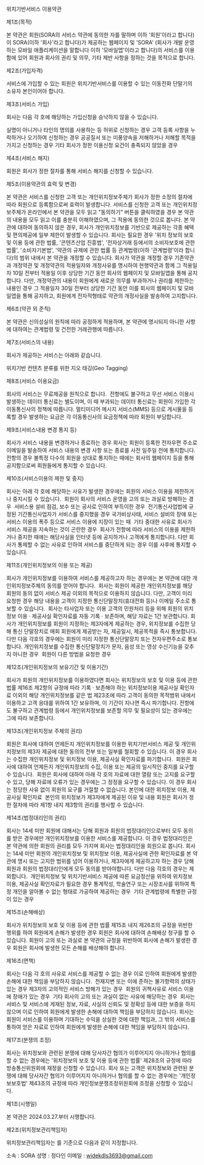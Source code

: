 위치기반서비스 이용약관




제1조(목적)

본 약관은 회원(SORA의 서비스 약관에 동의한 자를 말하며 이하 '회원'이라고 합니다)이 SORA(이하 '회사'라고 합니다)가 제공하는 웹페이지 및 'SORA' (회사가 개발 운영하는 모바일 애플리케이션을 말합니다 이하 '모바일앱'이라고 합니다)의 서비스를 이용함에 있어 회원과 회사의 권리 및 의무, 기타 제반 사항을 정하는 것을 목적으로 합니다.




제2조(가입자격)

서비스에 가입할 수 있는 회원은 위치기반서비스를 이용할 수 있는 이동전화 단말기의 소유자 본인이어야 합니다.




제3조(서비스 가입)

회사는 다음 각 호에 해당하는 가입신청을 승낙하지 않을 수 있습니다.

실명이 아니거나 타인의 명의를 사용하는 등 허위로 신청하는 경우
고객 등록 사항을 누락하거나 오기하여 신청하는 경우
공공질서 또는 미풍양속을 저해하거나 저해할 목적을 가지고 신청하는 경우
기타 회사가 정한 이용신청 요건이 충족되지 않았을 경우




제4조(서비스 해지)

회원은 회사가 정한 절차를 통해 서비스 해지를 신청할 수 있습니다.




제5조(이용약관의 효력 및 변경)

본 약관은 서비스를 신청한 고객 또는 개인위치정보주체가 회사가 정한 소정의 절차에 따라 회원으로 등록함으로써 효력이 발생합니다.
서비스를 신청한 고객 또는 개인위치정보주체가 온라인에서 본 약관을 모두 읽고 "동의하기" 버튼을 클릭하였을 경우 본 약관의 내용을 모두 읽고 이를 충분히 이해하였으며, 그 적용에 동의한 것으로 봅니다.
본 약관에 대하여 동의하지 않은 경우, 회사가 개인위치정보를 기반으로 제공하는 각종 혜택 및 편의제공에 일부 제한이 발생할 수 있습니다.
회사는 필요한 경우 '위치 정보의 보호 및 이용 등에 관한 법률, '콘텐츠산업 진흥법', '전자상거래 등에서의 소비자보호에 관한 법률', '소비자기본법', '약관의 규제에 관한 법률 등 관계법령(이하 '관계법령'이라 합니다)의 범위 내에서 본 약관을 개정할 수 있습니다.
회사가 약관을 개정할 경우 기존약관과 개정약관 및 개정약관의 적용일자와 개정사유를 명시하여 현행약관과 함께 그 적용일자 10일 전부터 적용일 이후 상당한 기간 동안 회사의 웹페이지 및 모바일앱을 통해 공지합니다. 다만, 개정약관의 내용이 회원에게 새로운 의무를 부과하거나 권리를 제한하는 내용인 경우 그 적용일자 30일 전부터 상당한 기간 동안 이를 회사의 웹페이지 및 모바일앱을 통해 공지하고, 회원에게 전자적형태로 약관의 개정사실을 발송하여 고지합니다.




제6조(약관 외 준칙)

본 약관은 신의성실의 원칙에 따라 공정하게 적용하며, 본 약관에 명시되지 아니한 사항에 대하여는 관계법령 및 건전한 거래관행에 따릅니다.




제7조(서비스의 내용)

회사가 제공하는 서비스는 아래와 같습니다. 

위치기반 컨텐츠 분류를 위한 지오 태깅(Geo Tagging)




제8조(서비스 이용요금)

회사의 서비스는 무료제공을 원칙으로 합니다. 
전항에도 불구하고 무선 서비스 이용시 발생하는 데이터 통신료는 별도이며, 이 때 부과되는 데이터 통신료는 회원이 가입한 각 이동통신사의 정책에 따릅니다.
멀티미디어 메시지 서비스(MMS) 등으로 게시물을 등록할 경우 발생하는 요금은 각 이동통신사의 요금정책에 따라 회원이 부담합니다.




제9조(서비스내용 변경 통지 등)

회사가 서비스 내용을 변경하거나 종료하는 경우 회사는 회원이 등록한 전자우편 주소로 이메일을 발송하여 서비스 내용의 변경 사항 또는 종료를 사전 일주일 전에 통지합니다.
전항의 경우 불특정 다수의 회원을 상대로 통지하는 때에는 회사의 웹페이지 등을 통해 공지함으로써 회원들에게 통지할 수 있습니다. 




제10조(서비스이용의 제한 및 중지)

회사는 아래 각 호에 해당하는 사유가 발생한 경우에는 회원의 서비스 이용을 제한하거나 중지시킬 수 있습니다. 
회원이 회사의 서비스 운영을 고의 또는 과실로 방해하는 경우 
서비스용 설비 점검, 보수 또는 공사로 인하여 부득이한 경우 
전기통신사업법에 규정된 기간통신사업자가 서비스를 중지했을 경우
국가비상사태, 서비스 설비의 장애 또는 서비스 이용의 폭주 등으로 서비스 이용에 지장이 있는 때 
기타 중대한 사유로 회사가 서비스 제공을 지속하는 것이 곤란한 경우 
회사가 전항에 따라 서비스의 이용을 제한하거나 중지한 때에는 해당사실을 인터넷 등에 공지하거나 고객에게 통지합니다. 다만 회사가 통제할 수 없는 사유로 인하여 서비스를 중단하게 되는 경우 이를 사후에 통지할 수 있습니다. 




제11조(개인위치정보의 이용 또는 제공)

회사가 개인위치정보를 이용하여 서비스를 제공하고자 하는 경우에는 본 약관에 대한 개인위치정보주체의 동의를 얻어야 합니다. 
회사는 회원이 제공한 개인위치정보를 해당 회원의 동의 없이 서비스 제공 이외의 목적으로 이용하지 않습니다. 다만, 고객이 미리 요청한 경우 해당 내용을 고객이 지정한 통신단말장치(휴대전화 등)나 이메일 주소로 통보할 수 있습니다. 
회사는 타사업자 또는 이용 고객의 민원처리 등을 위해 회원의 위치정보 이용 · 제공사실 확인자료를 자동 기록 · 보존하며, 해당 자료는 1간 보관합니다.
회사가 개인위치정보를 회원이 지정하는 제3자에게 제공하는 경우, 위치정보를 수집한 당해 통신 단말장치로 매회 회원에게 제공받는 자, 제공일시, 제공목적을 즉시 통보합니다. 다만 다음 각호의 경우에는 회원이 미리 지정한 통신단말장치 또는 전자우편주소로 통보합니다.
개인위치정보를 수집한 통신단말장치가 문자, 음성 또는 영상 수신기능을 갖추지 아니한 경우 
회원이 다른 방법을 요청한 경우 




제12조(개인위치정보의 보유기간 및 이용기간)

회사가 회원의 개인위치정보를 이용하였다면 회사는 위치정보의 보호 및 이용 등에 관한 법률 제16조 제2항의 규정에 따라 기록 · 보존해야 하는 위치정보이용 제공사실 확인자료 이외의 해당 개인위치정보를 같은 법 제23조에 따라 고객이 동의한 목적범위 내에서 이용하고 고객 응대를 위하여 1간 보유하며, 이 기간이 지나면 즉시 파기합니다.
전항에도 불구하고 관계법령 등에서 개인위치정보를 보존할 의무 및 필요성이 있는 경우에는 그에 따라 보존합니다. 




제13조(개인위치정보 주체의 권리)

회원은 회사에 대하여 언제든지 개인위치정보를 이용한 위치기반서비스 제공 및 개인위치정보의 제3자 제공에 대한 동의의 전부 또는 일부를 철회할 수 있습니다. 이 경우 회사는 수집한 개인위치정보 및 위치정보 이용, 제공사실 확인자료를 파기합니다. 
회원은 회사에 대하여 언제든지 개인위치정보의 수집, 이용 또는 제공의 일시적인 중지를 요구할 수 있습니다. 
회원은 회사에 대하여 아래 각 호의 자료에 대한 열람 또는 고지를 요구할 수 있고, 당해 자료에 오류가 있는 경우에는 그 정정을 요구할 수 있습니다. 이 경우 회사는 정당한 사유 없이 회원의 요구를 거절할 수 없습니다.
본인에 대한 위치정보 이용, 제공사실 확인자료 
본인의 위치정보가 제3자에게 제공된 이유 및 내용
회원은 회사가 정한 절차에 따라 제1항 내지 제3항의 권리를 행사할 수 있습니다. 




제14조(법정대리인의 권리)

회사는 14세 미만 회원에 대해서는 당해 회원과 회원의 법정대리인으로부터 모두 동의를 받은 경우에만 개인위치정보를 이용한 서비스를 제공합니다. 이 경우 법정대리인은 본 약관에 의한 회원의 권리를 모두 가지며 회사는 법정대리인을 회원으로 봅니다.
회사는 14세 미만 회원의 개인위치정보 및 위치정보 이용, 제공사실에 관한 확인자료를 본 약관에 명시 또는 고지한 범위를 넘어 이용하거나, 제3자에게 제공하고자 하는 경우 당해 회원과 회원의 법정대리인에게 모두 동의를 받아야합니다. 다만 다음 각호의 경우는 제외합니다. 
개인위치정보 및 위치기반서비스 제공에 따른 요금정산을 위하여 위치정보 이용, 제공사실 확인자료가 필요한 경우
통계작성, 학술연구 또는 시장조사를 위하여 특정 개인을 알아볼 수 없는 형태로 가공하여 제공하는 경우 
기타 관계법령에 특별한 규정이 있는 경우




제15조(손해배상)

회사가 위치정보의 보호 및 이용 등에 관한 법률 제15조 내지 제26조의 규정을 위반한 행위를 하여 회원에게 손해가 발생한 경우 회원은 회사에 대하여 손해배상 청구를 할 수 있습니다.
회원이 고의 또는 과실로 본 약관의 규정을 위반하여 회사에 손해가 발생한 경우 회원은 회사에 발생한 모든 손해를 배상해야 합니다.




제16조(면책)

회사는 다음 각 호의 사유로 서비스를 제공할 수 없는 경우 이로 인하여 회원에게 발생한 손해에 대한 책임을 부담하지 않습니다. 
천재지변 또는 이에 준하는 불가항력의 상태가 있는 경우
제3자의 고의적인 서비스 방해가 있는 경우 
회원의 귀책사유로 서비스 이용에 장애가 있는 경우 
기타 회사의 고의 또는 과실이 없는 사유에 해당하는 경우 
회사는 서비스 및 서비스에 게재된 정보, 자료, 사실의 신뢰도 및 정확성 등에 대한 보증을 하지 않으며 이로 인하여 회원에게 발생한 손해에 대하여 책임을 부담하지 않습니다.
회사는 회원이 서비스를 이용하며 기대하는 수익을 상실한 것에 대한 책임과, 그 밖의 서비스를 통하여 얻은 자료로 인하여 회원에게 발생한 손해에 대한 책임을 부담하지 않습니다. 




제17조(분쟁의 조정)

회사는 위치정보와 관련된 분쟁에 대해 당사자간 협의가 이루어지지 아니하거나 협의를 할 수 없는 경우에는 '위치정보의 보호 및 이용 등에 관한 법률' 제28조의 규정에 따라 방송통신위원회에 재정을 신청할 수 있습니다.
회사 또는 고객은 위치정보와 관련된 분쟁에 대해 당사자간 협의가 이루어지지 아니하거나 협의를 할 수 없는 경우에는 '개인정보보호법' 제43조의 규정에 따라 개인정보분쟁조정위원회에 조정을 신청할 수 있습니다.




제1조(시행일)

본 약관은 2024.03.27.부터 시행합니다.




제2조(위치정보관리책임자)

위치정보관리책임자는 를 기준으로 다음과 같이 지정합니다. 

소속 : SORA
성명 : 정다인
이메일 : wjdekdls3693@gmail.com
